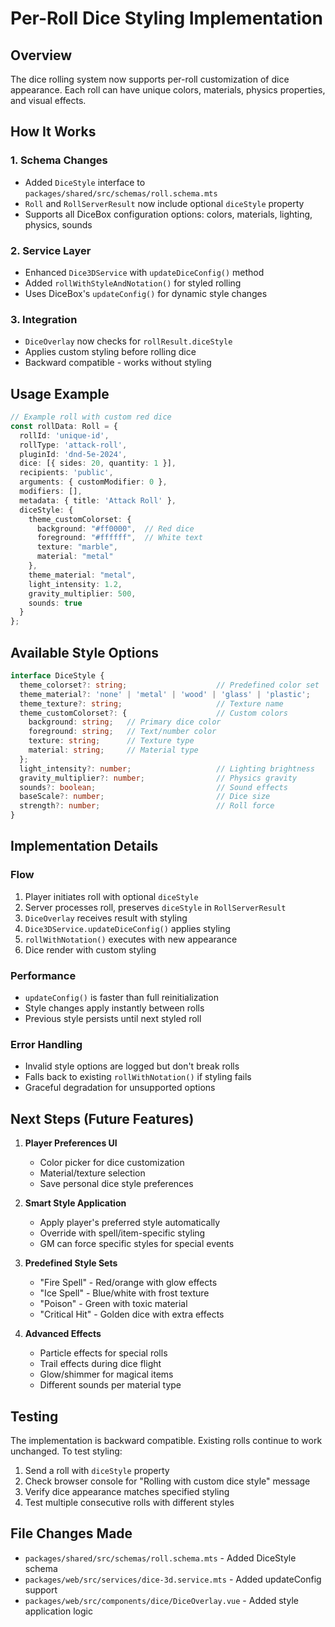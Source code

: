 # Per-Roll Dice Styling Implementation

## Overview

The dice rolling system now supports per-roll customization of dice appearance. Each roll can have unique colors, materials, physics properties, and visual effects.

## How It Works

### 1. Schema Changes
- Added `DiceStyle` interface to `packages/shared/src/schemas/roll.schema.mts`
- `Roll` and `RollServerResult` now include optional `diceStyle` property
- Supports all DiceBox configuration options: colors, materials, lighting, physics, sounds

### 2. Service Layer
- Enhanced `Dice3DService` with `updateDiceConfig()` method
- Added `rollWithStyleAndNotation()` for styled rolling
- Uses DiceBox's `updateConfig()` for dynamic style changes

### 3. Integration
- `DiceOverlay` now checks for `rollResult.diceStyle` 
- Applies custom styling before rolling dice
- Backward compatible - works without styling

## Usage Example

```typescript
// Example roll with custom red dice
const rollData: Roll = {
  rollId: 'unique-id',
  rollType: 'attack-roll',
  pluginId: 'dnd-5e-2024',
  dice: [{ sides: 20, quantity: 1 }],
  recipients: 'public',
  arguments: { customModifier: 0 },
  modifiers: [],
  metadata: { title: 'Attack Roll' },
  diceStyle: {
    theme_customColorset: {
      background: "#ff0000",  // Red dice
      foreground: "#ffffff",  // White text
      texture: "marble",
      material: "metal"
    },
    theme_material: "metal",
    light_intensity: 1.2,
    gravity_multiplier: 500,
    sounds: true
  }
};
```

## Available Style Options

```typescript
interface DiceStyle {
  theme_colorset?: string;                    // Predefined color set
  theme_material?: 'none' | 'metal' | 'wood' | 'glass' | 'plastic';
  theme_texture?: string;                     // Texture name
  theme_customColorset?: {                    // Custom colors
    background: string;   // Primary dice color
    foreground: string;   // Text/number color  
    texture: string;      // Texture type
    material: string;     // Material type
  };
  light_intensity?: number;                   // Lighting brightness
  gravity_multiplier?: number;                // Physics gravity
  sounds?: boolean;                           // Sound effects
  baseScale?: number;                         // Dice size
  strength?: number;                          // Roll force
}
```

## Implementation Details

### Flow
1. Player initiates roll with optional `diceStyle`
2. Server processes roll, preserves `diceStyle` in `RollServerResult` 
3. `DiceOverlay` receives result with styling
4. `Dice3DService.updateDiceConfig()` applies styling
5. `rollWithNotation()` executes with new appearance
6. Dice render with custom styling

### Performance
- `updateConfig()` is faster than full reinitialization
- Style changes apply instantly between rolls
- Previous style persists until next styled roll

### Error Handling
- Invalid style options are logged but don't break rolls
- Falls back to existing `rollWithNotation()` if styling fails
- Graceful degradation for unsupported options

## Next Steps (Future Features)

1. **Player Preferences UI**
   - Color picker for dice customization
   - Material/texture selection
   - Save personal dice style preferences

2. **Smart Style Application**  
   - Apply player's preferred style automatically
   - Override with spell/item-specific styling
   - GM can force specific styles for special events

3. **Predefined Style Sets**
   - "Fire Spell" - Red/orange with glow effects
   - "Ice Spell" - Blue/white with frost texture
   - "Poison" - Green with toxic material
   - "Critical Hit" - Golden dice with extra effects

4. **Advanced Effects**
   - Particle effects for special rolls
   - Trail effects during dice flight
   - Glow/shimmer for magical items
   - Different sounds per material type

## Testing

The implementation is backward compatible. Existing rolls continue to work unchanged. To test styling:

1. Send a roll with `diceStyle` property
2. Check browser console for "Rolling with custom dice style" message
3. Verify dice appearance matches specified styling
4. Test multiple consecutive rolls with different styles

## File Changes Made

- `packages/shared/src/schemas/roll.schema.mts` - Added DiceStyle schema
- `packages/web/src/services/dice-3d.service.mts` - Added updateConfig support  
- `packages/web/src/components/dice/DiceOverlay.vue` - Added style application logic